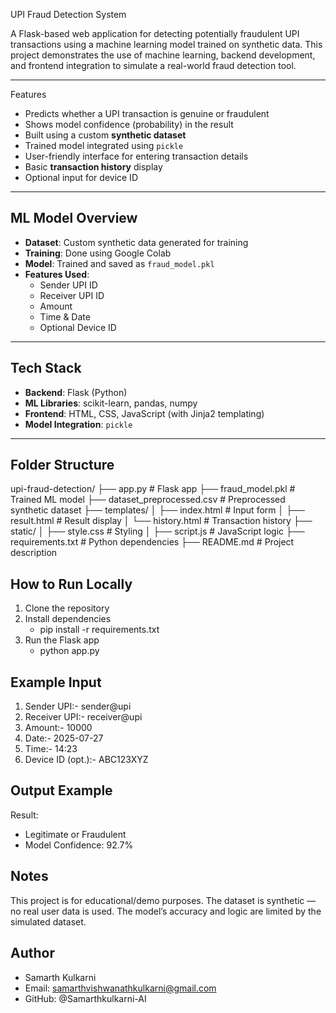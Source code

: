 UPI Fraud Detection System

A Flask-based web application for detecting potentially fraudulent UPI transactions using a machine learning model trained on synthetic data. This project demonstrates the use of machine learning, backend development, and frontend integration to simulate a real-world fraud detection tool.

---

Features

- Predicts whether a UPI transaction is genuine or fraudulent
- Shows model confidence (probability) in the result
- Built using a custom **synthetic dataset**
- Trained model integrated using `pickle`
- User-friendly interface for entering transaction details
- Basic **transaction history** display
- Optional input for device ID

---

## ML Model Overview

- **Dataset**: Custom synthetic data generated for training
- **Training**: Done using Google Colab
- **Model**: Trained and saved as `fraud_model.pkl`
- **Features Used**:
  - Sender UPI ID
  - Receiver UPI ID
  - Amount
  - Time & Date
  - Optional Device ID

---

## Tech Stack

- **Backend**: Flask (Python)
- **ML Libraries**: scikit-learn, pandas, numpy
- **Frontend**: HTML, CSS, JavaScript (with Jinja2 templating)
- **Model Integration**: `pickle`

---

## Folder Structure
upi-fraud-detection/
├── app.py # Flask app
├── fraud_model.pkl # Trained ML model
├── dataset_preprocessed.csv # Preprocessed synthetic dataset
├── templates/
│ ├── index.html # Input form
│ ├── result.html # Result display
│ └── history.html # Transaction history
├── static/
│ ├── style.css # Styling
│ ├── script.js # JavaScript logic
├── requirements.txt # Python dependencies
├── README.md # Project description

## How to Run Locally

1. Clone the repository
2. Install dependencies
   - pip install -r requirements.txt
3. Run the Flask app
   - python app.py

## Example Input

1. Sender UPI:-	sender@upi
2. Receiver UPI:-	receiver@upi
3. Amount:-	10000
4. Date:-	2025-07-27
5. Time:-	14:23
6. Device ID (opt.):-	ABC123XYZ

## Output Example
Result:
- Legitimate or Fraudulent
- Model Confidence: 92.7%

## Notes
This project is for educational/demo purposes.
The dataset is synthetic — no real user data is used.
The model’s accuracy and logic are limited by the simulated dataset.

## Author
- Samarth Kulkarni
- Email: samarthvishwanathkulkarni@gmail.com
- GitHub: @Samarthkulkarni-AI
